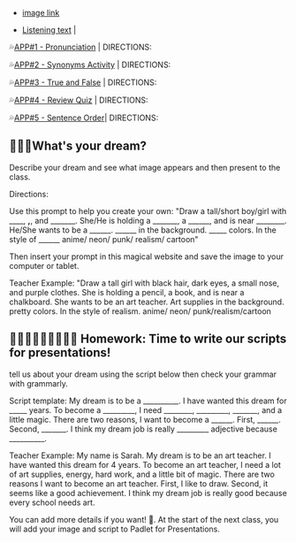 + [image link](https://github.com/MK316/Spring2024/blob/main/DLTESOL/project/Story01.png)
  
+ [Listening text](https://raw.githubusercontent.com/MK316/Spring2024/main/DLTESOL/project/story01.txt) |

💦[APP#1 - Pronunciation](https://msmc24-pronunciation.hf.space/) |
DIRECTIONS:

💦[APP#2 - Synonyms Activity](https://msmc24-SynonymMatchingActivity.hf.space/) |
DIRECTIONS:

💦[APP#3 - True and False]( https://msmc24-TrueAndFalse.hf.space/) |
DIRECTIONS:

💦[APP#4 - Review Quiz](msmc24-REVIEWQUIZ.hf.space/) |
DIRECTIONS:

💦[APP#5 - Sentence Order]()|
DIRECTIONS:

## 🛌🛌🛌What's your dream?
Describe your dream and see what image appears and then present to the class.

Directions:

Use this prompt to help you create your own: "Draw a tall/short boy/girl with ____, ______,______, and _______. She/He is holding a _______, a ______, and is near ________. He/She wants to be a ______. ______ in the background. _____ colors. In the style of ______ anime/ neon/ punk/ realism/ cartoon"

Then insert your prompt in this magical website and save the image to your computer or tablet.

Teacher Example: "Draw a tall girl with black hair, dark eyes, a small nose, and purple clothes. She is holding a pencil, a book, and is near a chalkboard. She wants to be an art teacher. Art supplies in the background. pretty colors. In the style of realism. anime/ neon/ punk/realism/cartoon

## 👩🏼‍🏫👩🏼‍🏫👩🏼‍🏫 Homework: Time to write our scripts for presentations!
tell us about your dream using the script below then check your grammar with grammarly.

Script template: My dream is to be a __________. I have wanted this dream for _____ years. To become a _________, I need ________, _________, _______, and a little magic. There are two reasons, I want to become a ______. First, ______. Second, _______. I think my dream job is really _________ adjective because __________.

Teacher Example: My name is Sarah. My dream is to be an art teacher. I have wanted this dream for 4 years. To become an art teacher, I need a lot of art supplies, energy, hard work, and a little bit of magic. There are two reasons I want to become an art teacher. First, I like to draw. Second, it seems like a good achievement. I think my dream job is really good because every school needs art.

You can add more details if you want! 💪. At the start of the next class, you will add your image and script to Padlet for Presentations.
